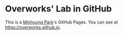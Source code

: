 # Overworks' Lab in GitHub

This is a [Minhyung Park](https://overworks.github.com/)'s GitHub Pages. You can see at https://overworks.github.io.